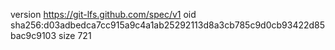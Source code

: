 version https://git-lfs.github.com/spec/v1
oid sha256:d03adbedca7cc915a9c4a1ab25292113d8a3cb785c9d0cb93422d85bac9c9103
size 721
